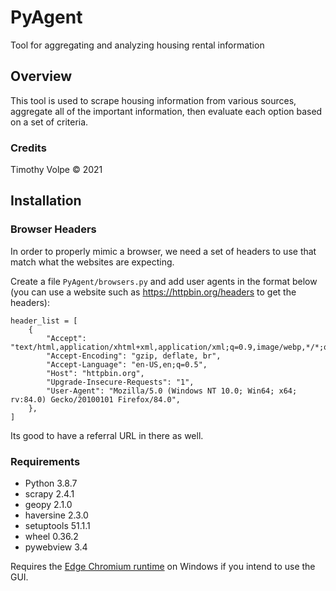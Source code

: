 # PyAgent
Tool for aggregating and analyzing housing rental information

## Overview

This tool is used to scrape housing information from various sources, aggregate all of the important information, then evaluate each option based on a set of criteria.

### Credits

Timothy Volpe © 2021

## Installation

### Browser Headers

In order to properly mimic a browser, we need a set of headers to use that match what the websites are expecting.

Create a file `PyAgent/browsers.py` and add user agents in the format below (you can use a website such as https://httpbin.org/headers to get the headers):

```
header_list = [
    {
        "Accept": "text/html,application/xhtml+xml,application/xml;q=0.9,image/webp,*/*;q=0.8",
        "Accept-Encoding": "gzip, deflate, br",
        "Accept-Language": "en-US,en;q=0.5",
        "Host": "httpbin.org",
        "Upgrade-Insecure-Requests": "1",
        "User-Agent": "Mozilla/5.0 (Windows NT 10.0; Win64; x64; rv:84.0) Gecko/20100101 Firefox/84.0",
    },
]
```

Its good to have a referral URL in there as well.

### Requirements

- Python 3.8.7
- scrapy 2.4.1
- geopy 2.1.0
- haversine 2.3.0
- setuptools 51.1.1
- wheel 0.36.2
- pywebview 3.4

Requires the [Edge Chromium runtime](https://developer.microsoft.com/en-us/microsoft-edge/webview2/) on Windows if you intend to use the GUI.

